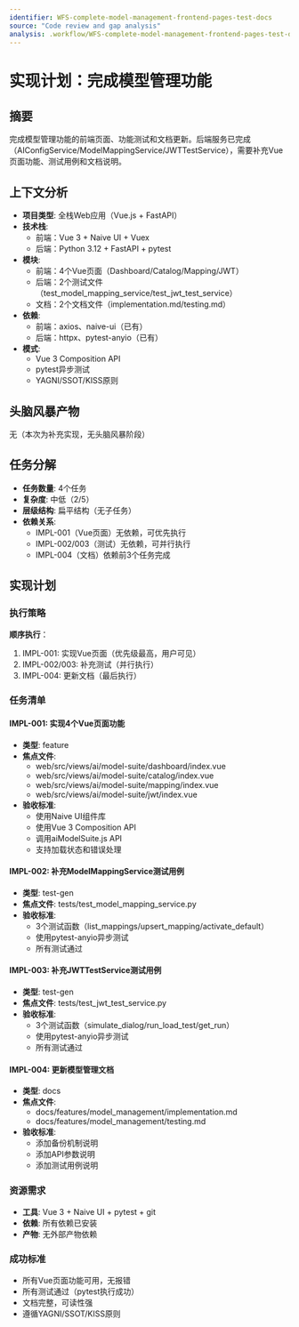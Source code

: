 ```yaml
---
identifier: WFS-complete-model-management-frontend-pages-test-docs
source: "Code review and gap analysis"
analysis: .workflow/WFS-complete-model-management-frontend-pages-test-docs/.process/ANALYSIS_RESULTS.md
---
```


# 实现计划：完成模型管理功能

## 摘要
完成模型管理功能的前端页面、功能测试和文档更新。后端服务已完成（AIConfigService/ModelMappingService/JWTTestService），需要补充Vue页面功能、测试用例和文档说明。

## 上下文分析
- **项目类型**: 全栈Web应用（Vue.js + FastAPI）
- **技术栈**:
  - 前端：Vue 3 + Naive UI + Vuex
  - 后端：Python 3.12 + FastAPI + pytest
- **模块**:
  - 前端：4个Vue页面（Dashboard/Catalog/Mapping/JWT）
  - 后端：2个测试文件（test_model_mapping_service/test_jwt_test_service）
  - 文档：2个文档文件（implementation.md/testing.md）
- **依赖**:
  - 前端：axios、naive-ui（已有）
  - 后端：httpx、pytest-anyio（已有）
- **模式**:
  - Vue 3 Composition API
  - pytest异步测试
  - YAGNI/SSOT/KISS原则

## 头脑风暴产物
无（本次为补充实现，无头脑风暴阶段）

## 任务分解
- **任务数量**: 4个任务
- **复杂度**: 中低（2/5）
- **层级结构**: 扁平结构（无子任务）
- **依赖关系**:
  - IMPL-001（Vue页面）无依赖，可优先执行
  - IMPL-002/003（测试）无依赖，可并行执行
  - IMPL-004（文档）依赖前3个任务完成

## 实现计划

### 执行策略
**顺序执行**：
1. IMPL-001: 实现Vue页面（优先级最高，用户可见）
2. IMPL-002/003: 补充测试（并行执行）
3. IMPL-004: 更新文档（最后执行）

### 任务清单

#### IMPL-001: 实现4个Vue页面功能
- **类型**: feature
- **焦点文件**:
  - web/src/views/ai/model-suite/dashboard/index.vue
  - web/src/views/ai/model-suite/catalog/index.vue
  - web/src/views/ai/model-suite/mapping/index.vue
  - web/src/views/ai/model-suite/jwt/index.vue
- **验收标准**:
  - 使用Naive UI组件库
  - 使用Vue 3 Composition API
  - 调用aiModelSuite.js API
  - 支持加载状态和错误处理

#### IMPL-002: 补充ModelMappingService测试用例
- **类型**: test-gen
- **焦点文件**: tests/test_model_mapping_service.py
- **验收标准**:
  - 3个测试函数（list_mappings/upsert_mapping/activate_default）
  - 使用pytest-anyio异步测试
  - 所有测试通过

#### IMPL-003: 补充JWTTestService测试用例
- **类型**: test-gen
- **焦点文件**: tests/test_jwt_test_service.py
- **验收标准**:
  - 3个测试函数（simulate_dialog/run_load_test/get_run）
  - 使用pytest-anyio异步测试
  - 所有测试通过

#### IMPL-004: 更新模型管理文档
- **类型**: docs
- **焦点文件**:
  - docs/features/model_management/implementation.md
  - docs/features/model_management/testing.md
- **验收标准**:
  - 添加备份机制说明
  - 添加API参数说明
  - 添加测试用例说明

### 资源需求
- **工具**: Vue 3 + Naive UI + pytest + git
- **依赖**: 所有依赖已安装
- **产物**: 无外部产物依赖

### 成功标准
- 所有Vue页面功能可用，无报错
- 所有测试通过（pytest执行成功）
- 文档完整，可读性强
- 遵循YAGNI/SSOT/KISS原则
